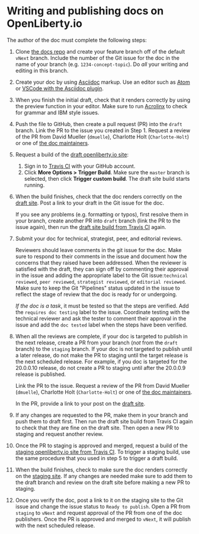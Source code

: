 
# Writing and publishing docs on OpenLiberty.io 

The author of the doc must complete the following steps:
  
1. Clone [the docs repo](https://github.com/OpenLiberty/docs) and create your feature branch off of the default `vNext` branch. Include the number of the Git issue for the doc in the name of your branch (e.g. `1234-concept-topic`). Do _all_ your writing and editing in this branch.

2. Create your doc by using [Asciidoc](https://asciidoctor.org/docs/asciidoc-syntax-quick-reference/) markup. Use an editor such as [Atom](https://atom.io/) or [VSCode with the Asciidoc plugin](https://marketplace.visualstudio.com/items?itemName=joaompinto.asciidoctor-vscode).

3. When you finish the initial draft, check that it renders correctly by using the preview function in your editor. Make sure to run [Acrolinx](https://www.acrolinx.com/) to check for grammar and IBM style issues. 

4. Push the file to GitHub, then create a pull request (PR) into the `draft` branch. Link the PR to the issue you created in Step 1. Request a review of the PR from David Mueller (`dmuelle`), Charlotte Holt (`Charlotte-Holt`) or one of [the doc maintainers](https://github.com/orgs/OpenLiberty/teams/docs-maintainers/members).

5. Request a build of the [draft openliberty.io site](https://draft-openlibertyio.mybluemix.net/docs/):
    1. Sign in to [Travis CI](https://travis-ci.com/github/OpenLiberty/openliberty.io) with your GitHub account.
    2. Click **More Options > Trigger Build**. Make sure the `master` branch is selected, then click **Trigger custom build**. The draft site build starts running.
            

6. When the build finishes, check that the doc renders correctly on the [draft site](https://draft-openlibertyio.mybluemix.net/docs/). Post a link to your draft in the Git issue for the doc.

    If you see any problems (e.g. formatting or typos), first resolve them in your branch, create another PR into `draft` branch (link the PR to the issue again), then run the [draft site build from Travis CI](https://travis-ci.com/github/OpenLiberty/openliberty.io) again.

7. Submit your doc for technical, strategist, peer, and editorial reviews. 

   Reviewers should leave comments in the git issue for the doc. Make sure to respond to their comments in the issue and document how the concerns that they raised have been addressed. When the reviewer is satisfied with the draft, they can sign off by commenting their approval in the issue and adding the appropriate label to the Git issue:`technical reviewed`, `peer reviewed`, `strategist reviewed`, or `editorial reviewed`. Make sure to keep the Git "Pipelines" status updated in the issue to reflect the stage of review that the doc is ready for or undergoing.

   _If the doc is a task_, it must be tested so that the steps are verified. Add the `requires doc testing` label to the issue. Coordinate testing with the technical reviewer and ask the tester to comment their approval in the issue and add the `doc tested` label when the steps have been verified.

8. When all the reviews are complete, if your doc is targeted to publish in the next release, create a PR from your branch (_not_ from the `draft` branch) to the `staging` branch. If your doc is not targeted to publish until a later release, do not make the PR to staging until the target release is the next scheduled release. For example, if you doc is targeted for the 20.0.0.10 release, do not create a PR to staging until after the 20.0.0.9 release is published.

   Link the PR to the issue. Request a review of the PR from David Mueller (`dmuelle`), Charlotte Holt (`Charlotte-Holt`) or one of [the doc maintainers](https://github.com/orgs/OpenLiberty/teams/docs-maintainers/members).

   In the PR, provide a link to your post on the [draft site](https://draft-openlibertyio.mybluemix.net/docs/).
   
9. If any changes are requested to the PR, make them in your branch and push them to draft first. Then run the draft site build from Travis CI again to check that they are fine on the draft site. Then open a new PR to staging and request another review.

10. Once the PR to staging is approved and merged, request a build of the [staging openliberty.io site from Travis CI](https://travis-ci.com/github/OpenLiberty/openliberty.io). To trigger a staging build, use the same procedure that you used in step 5 to trigger a draft build.

11. When the build finishes, check to make sure the doc renders correctly on the [staging site](https://staging-openlibertyio.mybluemix.net/docs/). If any changes are needed make sure to add them to the draft branch and review on the draft site before making a new PR to staging.

12. Once you verify the doc, post a link to it on the staging site to the Git issue and change the issue status to `Ready to publish`.  Open a PR from `staging` to `vNext` and request approval of the PR from one of the doc publishers. Once the PR is approved and merged to `vNext`, it will publish with the next scheduled release.



